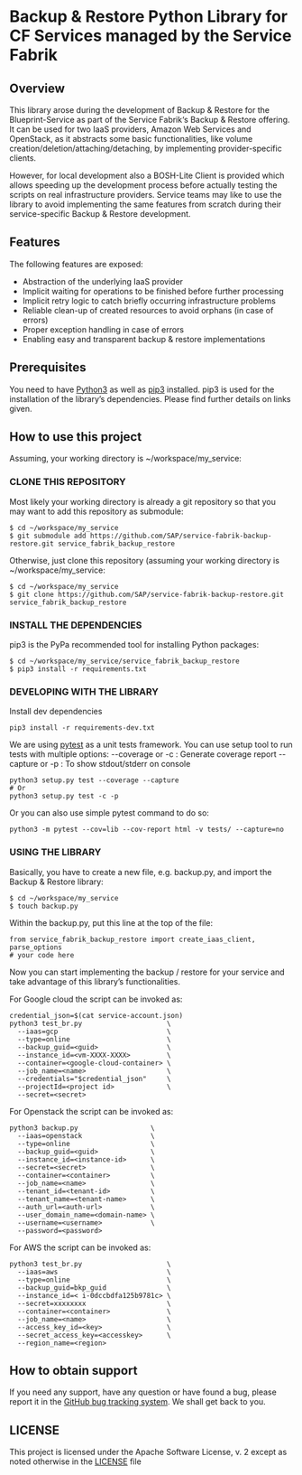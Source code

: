 # Backup & Restore Python Library for CF Services managed by the Service Fabrik 

## Overview
This library arose during the development of Backup & Restore for the Blueprint-Service as part of the Service Fabrik‘s Backup & Restore offering. It can be used for two IaaS providers, Amazon Web Services and OpenStack, as it abstracts some basic functionalities, like volume creation/deletion/attaching/detaching, by implementing provider-specific clients. 

  However, for local development also a BOSH-Lite Client is provided which allows speeding up the development process before actually testing the scripts on real infrastructure providers. Service teams may like to use the library to avoid implementing the same features from scratch during their service-specific Backup & Restore development.

## Features

The following features are exposed:

- Abstraction of the underlying IaaS provider
- Implicit waiting for operations to be finished before further processing
- Implicit retry logic to catch briefly occurring infrastructure problems
- Reliable clean-up of created resources to avoid orphans (in case of errors)
- Proper exception handling in case of errors
- Enabling easy and transparent backup & restore implementations

## Prerequisites

You need to have [Python3](https://www.python.org/downloads/) as well as [pip3](https://pip.pypa.io/en/stable/installing/) installed. pip3 is used for the installation of the library’s dependencies. Please find further details on links given.


## How to use this project

Assuming, your working directory is ~/workspace/my_service:

### CLONE THIS REPOSITORY

Most likely your working directory is already a git repository so that you may want to add this repository as submodule:
```
$ cd ~/workspace/my_service
$ git submodule add https://github.com/SAP/service-fabrik-backup-restore.git service_fabrik_backup_restore
```
Otherwise, just clone this repository (assuming your working directory is ~/workspace/my_service:
```
$ cd ~/workspace/my_service
$ git clone https://github.com/SAP/service-fabrik-backup-restore.git service_fabrik_backup_restore
```

### INSTALL THE DEPENDENCIES

pip3 is the PyPa recommended tool for installing Python packages:
```
$ cd ~/workspace/my_service/service_fabrik_backup_restore
$ pip3 install -r requirements.txt
```

### DEVELOPING WITH THE LIBRARY
Install dev dependencies
```
pip3 install -r requirements-dev.txt
```
We are using [pytest](https://pytest.readthedocs.io/en/3.5.1/index.html) as a unit tests framework. You can use setup tool to run tests with multiple options:
--coverage or -c : Generate coverage report
--capture or -p : To show stdout/stderr on console
```
python3 setup.py test --coverage --capture
# Or
python3 setup.py test -c -p
```
Or you can also use simple pytest command to do so:
```
python3 -m pytest --cov=lib --cov-report html -v tests/ --capture=no
```

### USING THE LIBRARY

Basically, you have to create a new file, e.g. backup.py, and import the Backup & Restore library:
```
$ cd ~/workspace/my_service
$ touch backup.py
```
Within the backup.py, put this line at the top of the file:
```
from service_fabrik_backup_restore import create_iaas_client, parse_options
# your code here
```
Now you can start implementing the backup / restore for your service and take advantage of this library’s functionalities.

For Google cloud the script can be invoked as:
```
credential_json=$(cat service-account.json)
python3 test_br.py                     \
  --iaas=gcp                           \
  --type=online                        \
  --backup_guid=<guid>                 \
  --instance_id=<vm-XXXX-XXXX>         \
  --container=<google-cloud-container> \
  --job_name=<name>                    \
  --credentials="$credential_json"     \
  --projectId=<project id>             \
  --secret=<secret>
```

For Openstack the script can be invoked as:
```
python3 backup.py                  \
  --iaas=openstack                 \
  --type=online                    \
  --backup_guid=<guid>             \
  --instance_id=<instance-id>      \
  --secret=<secret>                \
  --container=<container>          \
  --job_name=<name>                \
  --tenant_id=<tenant-id>          \
  --tenant_name=<tenant-name>      \
  --auth_url=<auth-url>            \
  --user_domain_name=<domain-name> \
  --username=<username>            \
  --password=<password>
```

For AWS the script can be invoked as:

```
python3 test_br.py                     \
  --iaas=aws                           \
  --type=online                        \
  --backup_guid=bkp_guid               \
  --instance_id=< i-0dccbdfa125b9781c> \
  --secret=xxxxxxxx                    \
  --container=<container>              \
  --job_name=<name>                    \
  --access_key_id=<key>                \
  --secret_access_key=<accesskey>      \
  --region_name=<region>
```

## How to obtain support
 
If you need any support, have any question or have found a bug, please report it in the [GitHub bug tracking system](https://github.com/sap/service-fabrik-backup-restore/issues). We shall get back to you.

## LICENSE

This project is licensed under the Apache Software License, v. 2 except as noted otherwise in the [LICENSE](LICENSE) file
